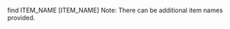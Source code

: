 <!-- markdownlint-disable-file first-line-h1 -->
find ITEM_NAME [ITEM_NAME]
Note: There can be additional item names provided.

